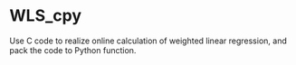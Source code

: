 # WLS_cpy
Use C code to realize online calculation of weighted linear regression, and pack the code to Python function.
